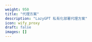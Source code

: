 ```yaml
---
weight: 950
title: "代理方案"
description: "LazyGPT 私有化部署代理方案"
icon: wify_proxy
draft: false
images: []
---
```

<!-- 950~960 -->